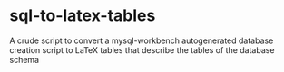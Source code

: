 # sql-to-latex-tables
A crude script to convert a mysql-workbench autogenerated database creation script to LaTeX tables that describe the tables of the database schema
